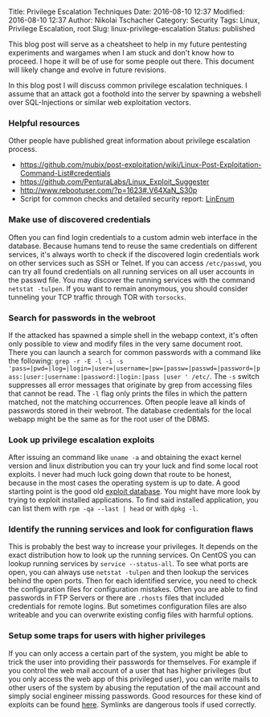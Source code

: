 Title: Privilege Escalation Techniques
Date: 2016-08-10 12:37
Modified: 2016-08-10 12:37
Author: Nikolai Tschacher
Category: Security
Tags: Linux, Privilege Escalation, root
Slug: linux-privilege-escalation
Status: published

This blog post will serve as a cheatsheet to help in my future pentesting experiments and wargames when I am stuck and don't know how to proceed. I hope it will be of use for some people out there. This document will likely change and evolve in future revisions.

In this blog post I will discuss common privilege escalation techniques. I assume that an attack got a foothold into the server by spawning a webshell over SQL-Injections or similar web exploitation vectors.

### Helpful resources

Other people have published great information about privilege escalation process.

+ https://github.com/mubix/post-exploitation/wiki/Linux-Post-Exploitation-Command-List#credentials
+ https://github.com/PenturaLabs/Linux_Exploit_Suggester
+ http://www.rebootuser.com/?p=1623#.V64XaN_S30p
+ Script for common checks and detailed security report: [LinEnum](https://github.com/rebootuser/LinEnum)

### Make use of discovered credentials

Often you can find login credentials to a custom admin web interface in the database. Because humans tend to reuse the same credentials on different services, it's always worth to check if the discovered login credentials work on other services such as SSH or Telnet. If you can access `/etc/passwd`, you can try all found credentials on all running services on all user accounts in the passwd file. You may discover the running services with the command `netstat -tulpen`. If you want to remain anonymous, you should consider tunneling your TCP traffic through TOR with `torsocks`.

### Search for passwords in the webroot

If the attacked has spawned a simple shell in the webapp context, it's often only possible to view and modify files in the very same document root. There you can launch a search for common passwords with a command like the following: `grep -r -E -l -i -s 'pass=|pwd=|log=|login=|user=|username=|pw=|passw=|passwd=|password=|pass:|user:|username:|password:|login:|pass |user ' /etc/`. The `-s` switch suppresses all error messages that originate by grep from accessing files that cannot be read. The `-l` flag only prints the files in which the pattern matched, not the matching occurrences. Often people leave all kinds of passwords stored in their webroot. The database credentials for the local webapp might be the same as for the root user of the DBMS.

### Look up privilege escalation exploits

After issuing an command like `uname -a` and obtaining the exact kernel version and linux distribution you can try your luck and find some local root exploits. I never had much luck going down that route to be honest, because in the most cases the operating system is up to date. A good starting point is the good old [exploit database](https://www.exploit-db.com/). You might have more look by trying to exploit installed applications. To find said installed application, you can list them with `rpm -qa --last | head` or with `dpkg -l`.


### Identify the running services and look for configuration flaws

This is probably the best way to increase your privileges. It depends on the exact distribution how to look up the running services. On CentOS you can lookup running services by `service --status-all`. To see what ports are open, you can always use `netstat -tulpen` and then lookup the services behind the open ports. Then for each identified service, you need to check the configuration files for configuration mistakes. Often you are able to find passwords in FTP Servers or there are `.rhosts` files that included credentials for remote logins. But sometimes configuration files are also writeable and you can overwrite existing config files with harmful options.


### Setup some traps for users with higher privileges

If you can only access a certain part of the system, you might be able to trick the user into providing their passwords for themselves. For example if you control the web mail account of a user that has higher privileges (but you only access the web app of this privileged user), you can write mails to other users of the system by abusing the reputation of the mail account and simply social engineer missing passwords. Good resources for these kind of exploits can be found [here](). Symlinks are dangerous tools if used correctly.
